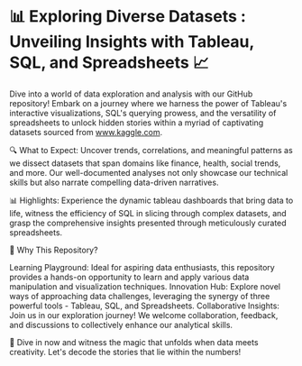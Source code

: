 # 📊 Exploring Diverse Datasets : Unveiling Insights with Tableau, SQL, and Spreadsheets 📈

Dive into a world of data exploration and analysis with our GitHub repository! Embark on a journey where we harness the power of Tableau's interactive visualizations, SQL's querying prowess, and the versatility of spreadsheets to unlock hidden stories within a myriad of captivating datasets sourced from www.kaggle.com.

🔍 What to Expect:
Uncover trends, correlations, and meaningful patterns as we dissect datasets that span domains like finance, health, social trends, and more. Our well-documented analyses not only showcase our technical skills but also narrate compelling data-driven narratives.

📊 Highlights:
Experience the dynamic tableau dashboards that bring data to life, witness the efficiency of SQL in slicing through complex datasets, and grasp the comprehensive insights presented through meticulously curated spreadsheets.

🤝 Why This Repository?

Learning Playground: Ideal for aspiring data enthusiasts, this repository provides a hands-on opportunity to learn and apply various data manipulation and visualization techniques.
Innovation Hub: Explore novel ways of approaching data challenges, leveraging the synergy of three powerful tools - Tableau, SQL, and Spreadsheets.
Collaborative Insights: Join us in our exploration journey! We welcome collaboration, feedback, and discussions to collectively enhance our analytical skills.

🔗 Dive in now and witness the magic that unfolds when data meets creativity. Let's decode the stories that lie within the numbers!
